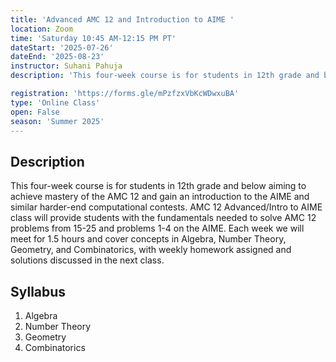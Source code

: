 ```yaml
---
title: 'Advanced AMC 12 and Introduction to AIME '
location: Zoom
time: 'Saturday 10:45 AM-12:15 PM PT' 
dateStart: '2025-07-26'
dateEnd: '2025-08-23'
instructor: Suhani Pahuja
description: 'This four-week course is for students in 12th grade and below aiming to achieve mastery of the AMC 12 and gain an introduction to the AIME and similar harder-end computational contests.'

registration: 'https://forms.gle/mPzfzxVbKcWDwxuBA'
type: 'Online Class'
open: False
season: 'Summer 2025'
---
```


## Description

This four-week course is for students in 12th grade and below aiming to achieve mastery of the AMC 12 and gain an introduction to the AIME and similar harder-end computational contests. AMC 12 Advanced/Intro to AIME class will provide students with the fundamentals needed to solve AMC 12 problems from 15-25 and problems 1-4 on the AIME. Each week we will meet for 1.5 hours and cover concepts in Algebra, Number Theory, Geometry, and Combinatorics, with weekly homework assigned and solutions discussed in the next class.


## Syllabus

1.	Algebra
2.	Number Theory
3.	Geometry
4.	Combinatorics